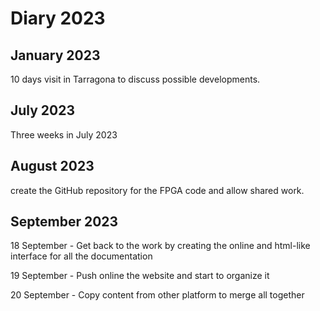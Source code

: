 # Diary 2023

## January 2023
10 days visit in Tarragona to discuss possible developments.

## July 2023
Three weeks in July 2023


## August 2023
create the GitHub repository for the FPGA code and allow shared work.

## September 2023
18 September - Get back to the work by creating the online and html-like interface for all the documentation

19 September - Push online the website and start to organize it

20 September - Copy content from other platform to merge all together 
